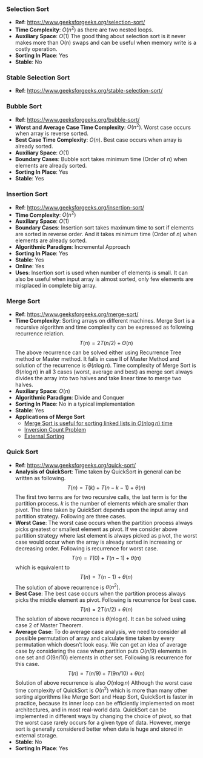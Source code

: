 ### Selection Sort
- **Ref**: https://www.geeksforgeeks.org/selection-sort/
- **Time Complexity**: $O(n^2)$ as there are two nested loops.
- **Auxiliary Space**: $O(1)$
The good thing about selection sort is it never makes more than O(n) swaps and can be useful when memory write is a costly operation.
- **Sorting In Place**: Yes
- **Stable**: No

### Stable Selection Sort
- **Ref**: https://www.geeksforgeeks.org/stable-selection-sort/

### Bubble Sort
- **Ref**: https://www.geeksforgeeks.org/bubble-sort/
- **Worst and Average Case Time Complexity**: $O(n^2)$. 
  Worst case occurs when array is reverse sorted.
- **Best Case Time Complexity**: $O(n)$. 
  Best case occurs when array is already sorted.
- **Auxiliary Space**: $O(1)$
- **Boundary Cases**: Bubble sort takes minimum time (Order of $n$) when elements are already sorted.
- **Sorting In Place**: Yes
- **Stable**: Yes

### Insertion Sort
- **Ref**: https://www.geeksforgeeks.org/insertion-sort/
- **Time Complexity**: $O(n^2)$
- **Auxiliary Space**: $O(1)$
- **Boundary Cases**: Insertion sort takes maximum time to sort if elements are sorted in reverse order. And it takes minimum time (Order of $n$) when elements are already sorted.
- **Algorithmic Paradigm**: Incremental Approach
- **Sorting In Place**: Yes
- **Stable**: Yes
- **Online**: Yes
- **Uses**: Insertion sort is used when number of elements is small. It can also be useful when input array is almost sorted, only few elements are misplaced in complete big array.

### Merge Sort
- **Ref**: https://www.geeksforgeeks.org/merge-sort/
- **Time Complexity**: Sorting arrays on different machines. Merge Sort is a recursive algorithm and time complexity can be expressed as following recurrence relation.
$$
T(n) = 2T(n/2) + \Theta(n)
$$
The above recurrence can be solved either using Recurrence Tree method or Master method. It falls in case II of Master Method and solution of the recurrence is $\Theta(n\log n)$.
Time complexity of Merge Sort is $\Theta(n\log n)$ in all 3 cases (worst, average and best) as merge sort always divides the array into two halves and take linear time to merge two halves.
- **Auxiliary Space**: $O(n)$
- **Algorithmic Paradigm**: Divide and Conquer
- **Sorting In Place**: No in a typical implementation
- **Stable**: Yes
- **Applications of Merge Sort**
  - [Merge Sort is useful for sorting linked lists in $O(n\log n)$ time](https://www.geeksforgeeks.org/merge-sort-for-linked-list/)
  - [Inversion Count Problem](https://www.geeksforgeeks.org/counting-inversions/)
  - [External Sorting](http://en.wikipedia.org/wiki/External_sorting)

### Quick Sort
- **Ref**: https://www.geeksforgeeks.org/quick-sort/
- **Analysis of QuickSort**: 
  Time taken by QuickSort in general can be written as following.
  $$
  T(n) = T(k) + T(n-k-1) + \theta(n)
  $$
  The first two terms are for two recursive calls, the last term is for the partition process. $k$ is the number of elements which are smaller than pivot.
  The time taken by QuickSort depends upon the input array and partition strategy. Following are three cases.
- **Worst Case**: 
  The worst case occurs when the partition process always picks greatest or smallest element as pivot. If we consider above partition strategy where last element is always picked as pivot, the worst case would occur when the array is already sorted in increasing or decreasing order. Following is recurrence for worst case.
  $$
  T(n) = T(0) + T(n-1) + \theta(n)
  $$
  which is equivalent to 
  $$
  T(n) = T(n-1) + \theta(n)
  $$
  The solution of above recurrence is $\theta(n^2)$.
- **Best Case**: 
  The best case occurs when the partition process always picks the middle element as pivot. Following is recurrence for best case.
  $$
  T(n) = 2T(n/2) + \theta(n)
  $$
  The solution of above recurrence is $\theta(n\log n)$. It can be solved using case 2 of Master Theorem.
- **Average Case**:
  To do average case analysis, we need to consider all possible permutation of array and calculate time taken by every permutation which doesn’t look easy.
  We can get an idea of average case by considering the case when partition puts $O(n/9)$ elements in one set and $O(9n/10)$ elements in other set. Following is recurrence for this case.
  $$
  T(n) = T(n/9) + T(9n/10) + \theta(n)
  $$
  Solution of above recurrence is also $O(n\log n)$
  Although the worst case time complexity of QuickSort is $O(n^2)$ which is more than many other sorting algorithms like Merge Sort and Heap Sort, QuickSort is faster in practice, because its inner loop can be efficiently implemented on most architectures, and in most real-world data. QuickSort can be implemented in different ways by changing the choice of pivot, so that the worst case rarely occurs for a given type of data. However, merge sort is generally considered better when data is huge and stored in external storage.
- **Stable**: No
- **Sorting In Place**: Yes
